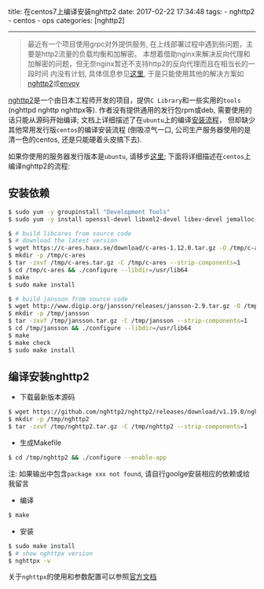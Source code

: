 title: 在centos7上编译安装nghttp2
date: 2017-02-22 17:34:48
tags:
    - nghttp2
    - centos
    - ops
categories: [nghttp2]

---

> 最近有一个项目使用grpc对外提供服务, 在上线部署过程中遇到些问题，主要是http2流量的负载均衡和加解密。
本想着借助nginx来解决反向代理和加解密的问题，但无奈nginx暂还不支持http2的反向代理而且在相当长的一段时间
内没有计划, 具体信息参见[这里](https://trac.nginx.org/nginx/ticket/923), 于是只能使用其他的解决方案如
[nghttp2](https://nghttp2.org/)或[envoy](https://github.com/lyft/envoy)

[nghttp2](https://nghttp2.org/)是一个由日本工程师开发的项目，提供`C Library`和一些实用的`tools`
(nghttpd nghttp nghttpx等). 作者没有提供通用的发行包rpm或deb, 需要使用的话只能从源码开始编译;
文档上详细描述了在`ubuntu`上的编译[安装流程](https://github.com/nghttp2/nghttp2#requirements)，
但却缺少其他常用发行版`centos`的编译安装流程 (倒吸凉气一口, 公司生产服务器使用的是清一色的centos, 还是只能硬着头皮搞下去).

如果你使用的服务器发行版本是`ubuntu`, 请移步[这里](https://github.com/nghttp2/nghttp2#requirements);
下面将详细描述在`centos`上编译nghttp2的流程:

## 安装依赖

```sh
$ sudo yum -y groupinstall "Development Tools"
$ sudo yum -y install openssl-devel libxml2-devel libev-devel jemalloc-devel python-devel

$ # build libcares from source code
$ # download the latest version
$ wget https://c-ares.haxx.se/download/c-ares-1.12.0.tar.gz -O /tmp/c-ares.tar.gz
$ mkdir -p /tmp/c-ares
$ tar -zxvf /tmp/c-ares.tar.gz -C /tmp/c-ares --strip-components=1
$ cd /tmp/c-ares && ./configure --libdir=/usr/lib64
$ make
$ sudo make install

$ # build jansson from source code
$ wget http://www.digip.org/jansson/releases/jansson-2.9.tar.gz -O /tmp/jansson.tar.gz
$ mkdir -p /tmp/jansson
$ tar -zxvf /tmp/jansson.tar.gz -C /tmp/jansson --strip-components=1
$ cd /tmp/jansson && ./configure --libdir=/usr/lib64
$ make
$ make check
$ sudo make install
```

## 编译安装nghttp2

- 下载最新版本源码

```sh
$ wget https://github.com/nghttp2/nghttp2/releases/download/v1.19.0/nghttp2-1.19.0.tar.gz -O /tmp/nghttp2.tar.gz
$ mkdir -p /tmp/nghttp2
$ tar -zxvf /tmp/nghttp2.tar.gz -C /tmp/nghttp2 --strip-components=1
```

- 生成Makefile

```sh
$ cd /tmp/nghttp2 && ./configure --enable-app
```

注: 如果输出中包含`package xxx not found`, 请自行goolge安装相应的依赖或给我留言

- 编译

```sh
$ make
```

- 安装

```sh
$ sudo make install
$ # show nghttpx version
$ nghttpx -v
```

关于`nghttpx`的使用和参数配置可以参照[官方文档](https://nghttp2.org/documentation/nghttpx-howto.html)
